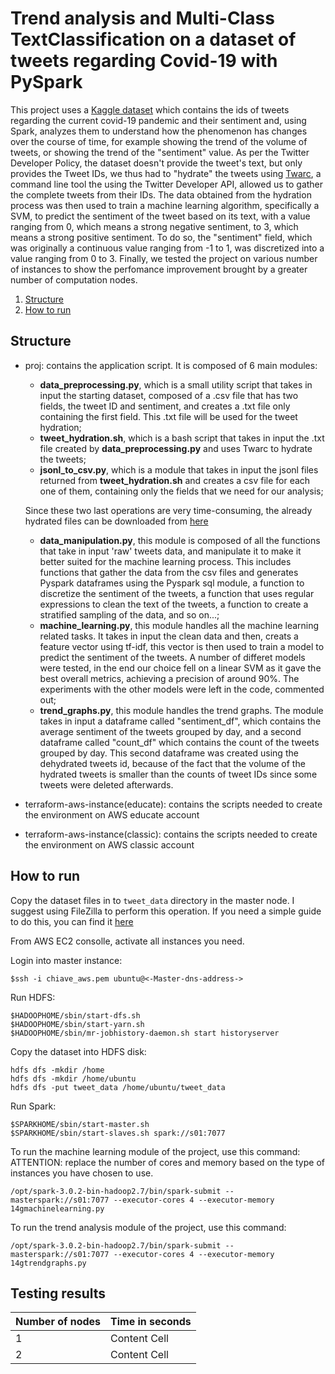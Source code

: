 # Trend analysis and Multi-Class TextClassification on a dataset of tweets regarding Covid-19 with PySpark
This project uses a [Kaggle dataset](https://www.kaggle.com/varisha25/ieee-covid19-tweets-dataset) which contains the ids of tweets regarding the current covid-19 pandemic and their sentiment and, using Spark, analyzes them to understand how the phenomenon has changes over the course of time, for example showing the trend of the volume of tweets, or showing the trend of the "sentiment" value.
As per the Twitter Developer Policy, the dataset doesn't provide the tweet's text, but only provides the Tweet IDs, we thus had to "hydrate" the tweets using [Twarc](https://github.com/DocNow/twarc), a command line tool the using the Twitter Developer API, allowed us to gather the complete tweets from their IDs.
The data obtained from the hydration process was then used to train a machine learning algorithm, specifically a SVM, to predict the sentiment of the tweet based on its text, with a value ranging from 0, which means a strong negative sentiment, to 3, which means a strong positive sentiment. To do so, the "sentiment" field, which was originally a continuous value ranging from -1 to 1, was discretized into a value ranging from 0 to 3.
Finally, we tested the project on various number of instances to show the perfomance improvement brought by a greater number of computation nodes.

1. [Structure](#Structure)
2. [How to run](#How-to-run)

## Structure
* proj: contains the application script. It is composed of 6 main modules:
    * **data_preprocessing.py**, which is a small utility script that takes in input the starting dataset, composed of a .csv file that has two fields, the tweet ID and sentiment, and creates a .txt file only containing the first field. This .txt file will be used for the tweet hydration;
    * **tweet_hydration.sh**, which is a bash script that takes in input the .txt file created by **data_preprocessing.py** and uses Twarc to hydrate the tweets;
    * **jsonl_to_csv.py**, which is a module that takes in input the jsonl files returned from **tweet_hydration.sh** and creates a csv file for each one of them, containing only the fields that we need for our analysis;

   Since these two last operations are very time-consuming, the already hydrated files can be downloaded from [here](https://drive.google.com/file/d/1pM_Us5wodfXn0FEUMXOf15G3k1dUR7Bo/view?usp=sharing)
    * **data_manipulation.py**, this module is composed of all the functions that take in input 'raw' tweets data, and manipulate it to make it better suited for the machine learning process. This includes functions that gather the data from the csv files and generates Pyspark dataframes using the Pyspark sql module, a function to discretize the sentiment of the tweets, a function that uses regular expressions to clean the text of the tweets, a function to create a stratified sampling of the data, and so on...;
    * **machine_learning.py**, this module handles all the machine learning related tasks. It takes in input the clean data and then, creats a feature vector using tf-idf, this vector is then used to train a model to predict the sentiment of the tweets. A number of differet models were tested, in the end our choice fell on a linear SVM as it gave the best overall metrics, achieving a precision of around 90%. The experiments with the other models were left in the code, commented out;
    * **trend_graphs.py**, this module handles the trend graphs. The module takes in input a dataframe called "sentiment_df", which contains the average sentiment of the tweets grouped by day, and a second dataframe called "count_df" which contains the count of the tweets grouped by day. This second dataframe was created using the dehydrated tweets id, because of the fact that the volume of the hydrated tweets is smaller than the counts of tweet IDs since some tweets were deleted afterwards.

* terraform-aws-instance(educate): contains the scripts needed to create the environment on AWS educate account

* terraform-aws-instance(classic): contains the scripts needed to create the environment on AWS classic account

## How to run
Copy the dataset files in to ```tweet_data``` directory in the master node.
I suggest using FileZilla to perform this operation.
If you need a simple guide to do this, you can find it [here](https://angus.readthedocs.io/en/2014/amazon/transfer-files-between-instance.html)

From AWS EC2 consolle, activate all instances you need.

Login into master instance:
```
$ssh -i chiave_aws.pem ubuntu@<-Master-dns-address->
```

Run HDFS:
```
$HADOOPHOME/sbin/start-dfs.sh
$HADOOPHOME/sbin/start-yarn.sh
$HADOOPHOME/sbin/mr-jobhistory-daemon.sh start historyserver
```

Copy the dataset into HDFS disk:
```
hdfs dfs -mkdir /home
hdfs dfs -mkdir /home/ubuntu
hdfs dfs -put tweet_data /home/ubuntu/tweet_data
```

Run Spark:
```
$SPARKHOME/sbin/start-master.sh
$SPARKHOME/sbin/start-slaves.sh spark://s01:7077
```


To run the machine learning module of the project, use this command:
ATTENTION: replace the number of cores and memory based on the type of instances you have chosen to use.

```
/opt/spark-3.0.2-bin-hadoop2.7/bin/spark-submit --masterspark://s01:7077 --executor-cores 4 --executor-memory 14gmachinelearning.py
```
To run the trend analysis module of the project, use this command:
```
/opt/spark-3.0.2-bin-hadoop2.7/bin/spark-submit --masterspark://s01:7077 --executor-cores 4 --executor-memory 14gtrendgraphs.py
```
## Testing results

| Number of nodes  | Time in seconds |
| ------------- | ------------- |
| 1  | Content Cell  |
| 2 | Content Cell  |

